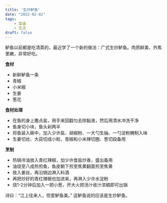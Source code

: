 ```yaml
---
title: '生炒鲈鱼'
date: "2022-02-02"
tags: 
    - 菜谱
    - 生活
draft: false
---
```


鲈鱼以前都是吃清蒸的，最近学了一个新的做法：广式生炒鲈鱼。肉质鲜美、外焦里嫩，非常好吃。

**食材**

- 新鲜鲈鱼一条
- 青椒
- 小米椒
- 生姜
- 葱花

**食材处理**

- 在鱼的身上撒点盐，用手来回戳匀去除黏液，然后用清水冲洗干净
- 鱼身切小块，鱼头剁两半
- 将鱼装入碗中，加入少许盐、胡椒粉、一大勺生抽、一勺淀粉腌制入味
- 生姜切丝、大蒜切成小粒、青椒和小米辣切圈、葱切段备用

**烹制**

- 热锅冷油放入青红辣椒，加少许食盐炒香，盛出备用
- 油烧至八成热煎鱼，鱼皮朝下煎至焦黄翻面煎至焦黄
- 放入姜丝，再沿锅边淋入料酒
- 再把炒好的青红辣椒也加进来，再淋入少许水淀粉
- 烧1-2分钟后加入一把小葱，开大火把汤汁收汁浓稠即可出锅

诗曰：“江上往来人，但爱鲈鱼美。” 这鲈鱼说的应该是生炒鲈鱼。